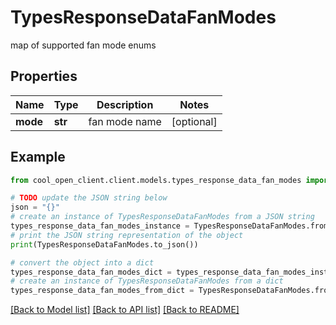 # TypesResponseDataFanModes

map of supported fan mode enums

## Properties

Name | Type | Description | Notes
------------ | ------------- | ------------- | -------------
**mode** | **str** | fan mode name | [optional] 

## Example

```python
from cool_open_client.client.models.types_response_data_fan_modes import TypesResponseDataFanModes

# TODO update the JSON string below
json = "{}"
# create an instance of TypesResponseDataFanModes from a JSON string
types_response_data_fan_modes_instance = TypesResponseDataFanModes.from_json(json)
# print the JSON string representation of the object
print(TypesResponseDataFanModes.to_json())

# convert the object into a dict
types_response_data_fan_modes_dict = types_response_data_fan_modes_instance.to_dict()
# create an instance of TypesResponseDataFanModes from a dict
types_response_data_fan_modes_from_dict = TypesResponseDataFanModes.from_dict(types_response_data_fan_modes_dict)
```
[[Back to Model list]](../README.md#documentation-for-models) [[Back to API list]](../README.md#documentation-for-api-endpoints) [[Back to README]](../README.md)


